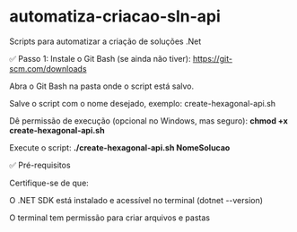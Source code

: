 # automatiza-criacao-sln-api
Scripts para automatizar a criação de soluções .Net

✅ Passo 1: 
Instale o Git Bash (se ainda não tiver):
https://git-scm.com/downloads

Abra o Git Bash na pasta onde o script está salvo.

Salve o script com o nome desejado, exemplo: create-hexagonal-api.sh

Dê permissão de execução (opcional no Windows, mas seguro): **__chmod +x create-hexagonal-api.sh__**

Execute o script: **__./create-hexagonal-api.sh NomeSolucao__**

✅ Pré-requisitos

Certifique-se de que:

O .NET SDK está instalado e acessível no terminal (dotnet --version)

O terminal tem permissão para criar arquivos e pastas 


